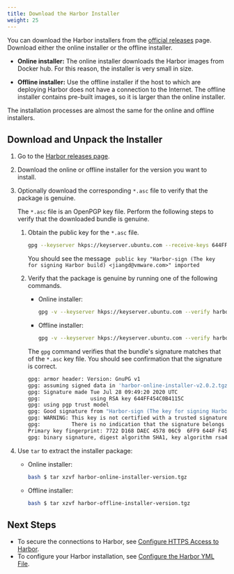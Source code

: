 ```yaml
---
title: Download the Harbor Installer
weight: 25
---
```


You can download the Harbor installers from the [official releases](https://github.com/goharbor/harbor/releases) page. Download either the online installer or the offline installer. 

- **Online installer:** The online installer downloads the Harbor images from Docker hub. For this reason, the installer is very small in size.

- **Offline installer:** Use the offline installer if the host to which are deploying Harbor does not have a connection to the Internet. The offline installer contains pre-built images, so it is larger than the online installer.

The installation processes are almost the same for the online and offline installers.

## Download and Unpack the Installer

1. Go to the [Harbor releases page](https://github.com/goharbor/harbor/releases). 
1. Download the online or offline installer for the version you want to install.
1. Optionally download the corresponding `*.asc` file to verify that the package is genuine. 
  
   The `*.asc` file is an OpenPGP key file. Perform the following steps to verify that the downloaded bundle is genuine. 
   
   1. Obtain the public key for the `*.asc` file.
      
      ```sh
      gpg --keyserver hkps://keyserver.ubuntu.com --receive-keys 644FF454C0B4115C
      ```
      
      You should see the message ` public key "Harbor-sign (The key for signing Harbor build) <jiangd@vmware.com>" imported`
   1. Verify that the package is genuine by running one of the following commands.

      - Online installer:

         ```sh
         gpg -v --keyserver hkps://keyserver.ubuntu.com --verify harbor-online-installer-version.tgz.asc
         ```

      - Offline installer:

         ```sh
         gpg -v --keyserver hkps://keyserver.ubuntu.com --verify harbor-offline-installer-version.tgz.asc
         ```
      
      The `gpg` command verifies that the bundle's signature matches that of the `*.asc` key file. You should see confirmation that the signature is correct.
      
      ```sh
      gpg: armor header: Version: GnuPG v1
      gpg: assuming signed data in 'harbor-online-installer-v2.0.2.tgz'
      gpg: Signature made Tue Jul 28 09:49:20 2020 UTC
      gpg:                using RSA key 644FF454C0B4115C
      gpg: using pgp trust model
      gpg: Good signature from "Harbor-sign (The key for signing Harbor build) <jiangd@vmware.com>" [unknown]
      gpg: WARNING: This key is not certified with a trusted signature!
      gpg:          There is no indication that the signature belongs to the owner.
      Primary key fingerprint: 7722 D168 DAEC 4578 06C9  6FF9 644F F454 C0B4 115C
      gpg: binary signature, digest algorithm SHA1, key algorithm rsa4096
      ```

1. Use `tar` to extract the installer package:

   - Online installer:

      ```sh
      bash $ tar xzvf harbor-online-installer-version.tgz
      ```

   - Offline installer:
   
      ```sh
      bash $ tar xzvf harbor-offline-installer-version.tgz
      ```
   
## Next Steps

- To secure the connections to Harbor, see [Configure HTTPS Access to Harbor](configure-https.md).
- To configure your Harbor installation, see [Configure the Harbor YML File](configure-yml-file.md).
